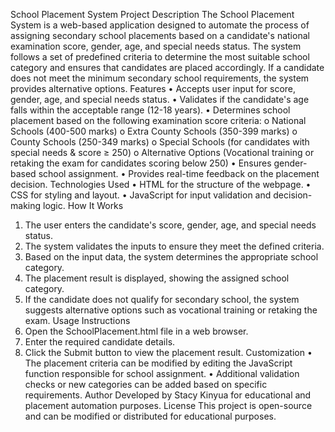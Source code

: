 School Placement System
Project Description
The School Placement System is a web-based application designed to automate the process of assigning secondary school placements based on a candidate's national examination score, gender, age, and special needs status. The system follows a set of predefined criteria to determine the most suitable school category and ensures that candidates are placed accordingly. If a candidate does not meet the minimum secondary school requirements, the system provides alternative options.
Features
•	Accepts user input for score, gender, age, and special needs status.
•	Validates if the candidate's age falls within the acceptable range (12-18 years).
•	Determines school placement based on the following examination score criteria:
o	National Schools (400-500 marks)
o	Extra County Schools (350-399 marks)
o	County Schools (250-349 marks)
o	Special Schools (for candidates with special needs & score ≥ 250)
o	Alternative Options (Vocational training or retaking the exam for candidates scoring below 250)
•	Ensures gender-based school assignment.
•	Provides real-time feedback on the placement decision.
Technologies Used
•	HTML for the structure of the webpage.
•	CSS for styling and layout.
•	JavaScript for input validation and decision-making logic.
How It Works
1.	The user enters the candidate's score, gender, age, and special needs status.
2.	The system validates the inputs to ensure they meet the defined criteria.
3.	Based on the input data, the system determines the appropriate school category.
4.	The placement result is displayed, showing the assigned school category.
5.	If the candidate does not qualify for secondary school, the system suggests alternative options such as vocational training or retaking the exam.
Usage Instructions
1.	Open the SchoolPlacement.html file in a web browser.
2.	Enter the required candidate details.
3.	Click the Submit button to view the placement result.
Customization
•	The placement criteria can be modified by editing the JavaScript function responsible for school assignment.
•	Additional validation checks or new categories can be added based on specific requirements.
Author
Developed by Stacy Kinyua for educational and placement automation purposes.
License
This project is open-source and can be modified or distributed for educational purposes.

